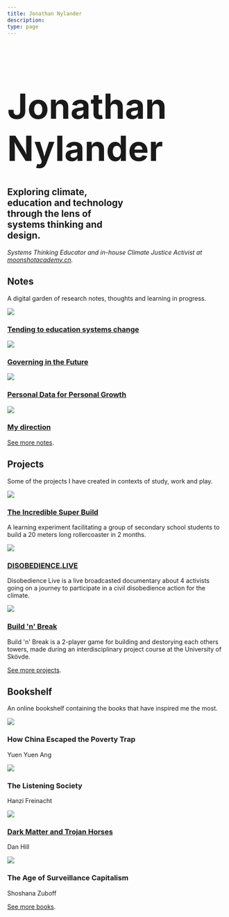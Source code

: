 ```yaml
---
title: Jonathan Nylander
description: 
type: page
---
```


<section>

<h1 style="font-size: 5rem; margin-bottom: 2.5rem;">Jonathan Nylander</h1>

<h2 style="font-style: normal; margin-top: 1.0rem; width: 55%;">Exploring climate, education and technology through the lens of systems thinking and design.</h2>

<i><p style="width: 100%;">Systems Thinking Educator and in-house Climate Justice Activist at <a href="https://en.moonshotacademy.cn" target="_blank" rel="noopener noreferrer">moonshotacademy.cn</a>.</p></i>

</section>

<section>

<h1>Notes</h1>
<p>A digital garden of research notes, thoughts and learning in progress.</p>

<div class="list">
    <div class="thumbnail">
        <div class="smallThumbnail">
        <p><a href="/education-system-change"><img src="/media/markus-spiske-4PG6wLlVag4-unsplash.jpg"></a></p>
        <h3><a href="/education-system-change">Tending to education systems change</a></h3>
        </div>
    </div>
    <div class="thumbnail">
        <div class="smallThumbnail">
        <p><a href="/frameworks-future-institutions"><img src="/media/allec-gomes-NiBdIoXE2ag-unsplash.jpg"></a></p>
        <h3><a href="/frameworks-future-institutions">Governing in the Future</a></h3>
        </div>
    </div>
    <div class="thumbnail">
        <div class="smallThumbnail">
        <p><a href="/personal-data"><img src="/media/electronics.jpg"></a></p>
        <h3><a href="/personal-data">Personal Data for Personal Growth</a></h3>
        </div>
    </div>
    <div class="thumbnail">
        <div class="smallThumbnail">
        <p><a href="/my-direction"><img src="/media/allec-gomes-QUMcsNaL99E-unsplash.jpg"></a></p>
        <h3><a href="/my-direction">My direction</a></h3>
        </div>
    </div>
</div>

<a href="/notes">See more notes</a>.

</section>


<section>

<h1>Projects</h1>
<p>Some of the projects I have created in contexts of study, work and play.</p>

<div class="list">
    <div class="thumbnail">
        <div class="mediumThumbnail">
        <p><a href="/rollercoaster"><img src="/media/rollercoaster.JPG"></a></p>
        <h3><a href="/rollercoaster">The Incredible Super Build</a></h3>
        <p>A learning experiment facilitating a group of secondary school students to build a 20 meters long rollercoaster in 2 months.</p>
        </div>
    </div>
    <div class="thumbnail">
        <div class="mediumThumbnail">
        <p><a href="/disobedience-live"><img src="/media/disobedience2.jpg"></a></p>
        <h3><a href="/disobedience-live">DISOBEDIENCE.LIVE</a></h3>
        <p>Disobedience Live is a live broadcasted documentary about 4 activists going on a journey to participate in a civil disobedience action for the climate.</p>
        </div>
    </div>
    <div class="thumbnail">
        <div class="mediumThumbnail">
        <p><a href="/build-n-break"><img src="/media/bnb.jpg"></a></p>
        <h3><a href="/build-n-break">Build 'n' Break</a></h3>
        <p>Build 'n' Break is a 2-player game for building and destorying each others towers, made during an interdisciplinary project course at the University of Skövde.</p>
        </div>
    </div>
</div>

<a href="/projects">See more projects</a>.

</section>


<section>

<h1>Bookshelf</h1>
<p>An online bookshelf containing the books that have inspired me the most.</p>

<div class="list">
    <div class="thumbnail">
        <div class="smallThumbnail">
        <p><img src="/media/escaped-poverty-trap.jpg"></p>
        <h3>How China Escaped the Poverty Trap</h3>
        <p>Yuen Yuen Ang</p>
        </div>
    </div>
    <div class="thumbnail">
        <div class="smallThumbnail">
        <p><img src="/media/the-listening-society.jpg"></p>
        <h3>The Listening Society</h3>
        <p>Hanzi Freinacht</p>
        </div>
    </div>
    <div class="thumbnail">
        <div class="smallThumbnail">
        <p><a href="/dark-matter-and-trojan-horses"><img src="/media/dark-matter-and-trojan-horses.jpg"></a></p>
        <h3><a href="/dark-matter-and-trojan-horses">Dark Matter and Trojan Horses</a></h3>
        <p>Dan Hill</p>
        </div>
    </div>
    <div class="thumbnail">
        <div class="smallThumbnail">
        <p><img src="/media/surveillance-capitalism.jpg"></p>
        <h3>The Age of Surveillance Capitalism</h3>
        <p>Shoshana Zuboff</p>
        </div>
    </div>
</div>

<a href="/bookshelf">See more books</a>.

</section>